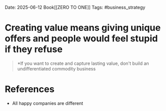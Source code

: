 Date: 2025-06-12
Book[[ZERO TO ONE]]
Tags: #business_strategy 

# Creating value means giving unique offers and people would feel stupid if they refuse

>*If you want to create and capture lasting value, don't build an undifferentiated commodity business 
# References 
 - All happy companies are different 